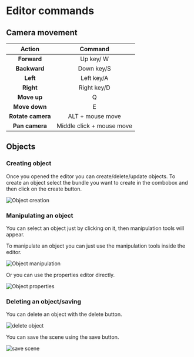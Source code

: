 # Editor commands
## Camera movement

| Action | Command |
|:-:|:-:|
| **Forward** | Up key/ W |
| **Backward**  | Down key/S  |
|  **Left** | Left key/A  |
|  **Right** | Right key/D  |
|  **Move up** | Q |
|  **Move down** | E |
|  **Rotate camera** | ALT + mouse move |
|  **Pan camera** | Middle click + mouse move |

## Objects
### Creating object
Once you opened the editor you can create/delete/update objects. To create an object select the bundle you want to create in the combobox and then click on the create button.

![Object creation](_img/create_object.jpg)

### Manipulating an object
You can select an object just by clicking on it, then manipulation tools will appear.

To manipulate an object you can just use the manipulation tools inside the editor.

![Object manipulation](_img/object_manipulation.jpg)

Or you can use the properties editor directly.

![Object properties](_img/object_properties.jpg)


### Deleting an object/saving
You can delete an object with the delete button.

![delete object](_img/delete_object.jpg)

You can save the scene using the save button.

![save scene](_img/saving.jpg)
